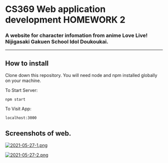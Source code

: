 # CS369 Web application development HOMEWORK 2

### A website for character infomation from anime Love Live! Nijigasaki Gakuen School Idol Doukoukai.
___

## How to install

Clone down this repository. You will need node and npm installed globally on your machine.

To Start Server:
```
npm start
```
To Visit App:
```
localhost:3000
```
## Screenshots of web.
[![2021-05-27-1.png](https://i.postimg.cc/W14RDq8Z/2021-05-27-1.png)](https://postimg.cc/yk2ptdw6)

[![2021-05-27-2.png](https://i.postimg.cc/6QshkD8Q/2021-05-27-2.png)](https://postimg.cc/PC4ZZVzG)